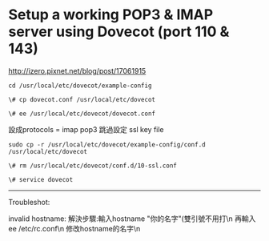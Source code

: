 # Setup a working POP3 & IMAP server using Dovecot (port 110 & 143)

http://izero.pixnet.net/blog/post/17061915

```
cd /usr/local/etc/dovecot/example-config 
```

```
\# cp dovecot.conf /usr/local/etc/dovecot
```

```
\# ee /usr/local/etc/dovecot/dovecot.conf
```

設成protocols = imap pop3 
跳過設定
ssl key file

```
sudo cp -r /usr/local/etc/dovecot/example-config/conf.d /usr/local/etc/dovecot
```

```
\# rm /usr/local/etc/dovecot/conf.d/10-ssl.conf
```

```
\# service dovecot
```

---
Troubleshot:

invalid hostname:
        解決步驟:輸入hostname "你的名字"(雙引號不用打\n
        再輸入ee /etc/rc.conf\n
        修改hostname的名字\n
